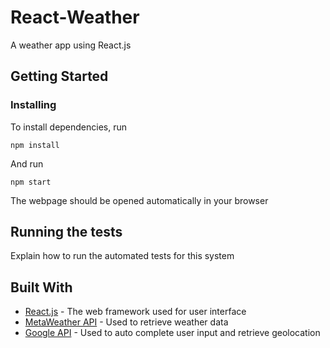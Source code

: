 # React-Weather

A weather app using React.js

## Getting Started

### Installing

To install dependencies, run

```
npm install
```

And run

```
npm start
```

The webpage should be opened automatically in your browser

## Running the tests

Explain how to run the automated tests for this system


## Built With

* [React.js](https://reactjs.org/) - The web framework used for user interface
* [MetaWeather API](https://www.metaweather.com/api/) - Used to retrieve weather data
* [Google API](https://developers.google.com/apis-explorer/#p/) - Used to auto complete user input and retrieve geolocation
